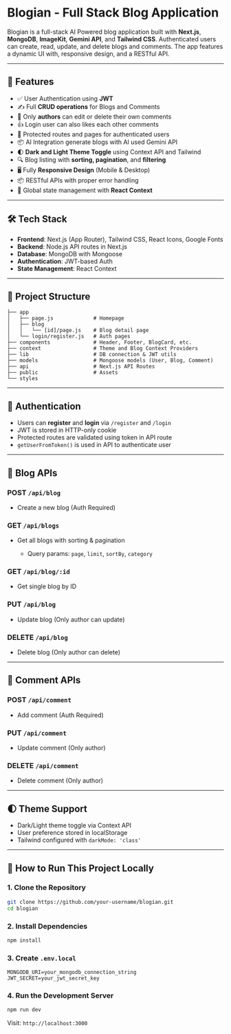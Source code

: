 # Blogian - Full Stack Blog Application

Blogian is a full-stack AI Powered blog application built with **Next.js**, **MongoDB**, **ImageKit**, **Gemini API**, and **Tailwind CSS**. Authenticated users can create, read, update, and delete blogs and comments. The app features a dynamic UI with, responsive design, and a RESTful API.

---

## 🚀 Features

* ✅ User Authentication using **JWT**
* ✍️ Full **CRUD operations** for Blogs and Comments
* 💬 Only **authors** can edit or delete their own comments
* 👍 Login user can also likes each other comments
* 🔐 Protected routes and pages for authenticated users
* 📦 AI Integration generate blogs with AI used Gemini API
* 🌓 **Dark and Light Theme Toggle** using Context API and Tailwind
* 🔍 Blog listing with **sorting, pagination**, and **filtering**
* 🖥️ Fully **Responsive Design** (Mobile & Desktop)
* 📦 RESTful APIs with proper error handling
* 🧠 Global state management with **React Context**

---

## 🛠️ Tech Stack

* **Frontend**: Next.js (App Router), Tailwind CSS, React Icons, Google Fonts
* **Backend**: Node.js API routes in Next.js
* **Database**: MongoDB with Mongoose
* **Authentication**: JWT-based Auth
* **State Management**: React Context

---

## 📁 Project Structure

```
├── app
│   ├── page.js             # Homepage
│   ├── blog
│   │   └── [id]/page.js    # Blog detail page
│   └── login/register.js   # Auth pages
├── components              # Header, Footer, BlogCard, etc.
├── context                 # Theme and Blog Context Providers
├── lib                     # DB connection & JWT utils
├── models                  # Mongoose models (User, Blog, Comment)
├── api                     # Next.js API Routes
├── public                  # Assets
└── styles
```

---

## 🔐 Authentication

* Users can **register** and **login** via `/register` and `/login`
* JWT is stored in HTTP-only cookie
* Protected routes are validated using token in API route
* `getUserFromToken()` is used in API to authenticate user

---

## 📘 Blog APIs

### POST `/api/blog`

* Create a new blog (Auth Required)

### GET `/api/blogs`

* Get all blogs with sorting & pagination

  * Query params: `page`, `limit`, `sortBy`, `category`

### GET `/api/blog/:id`

* Get single blog by ID

### PUT `/api/blog`

* Update blog (Only author can update)

### DELETE `/api/blog`

* Delete blog (Only author can delete)

---

## 💬 Comment APIs

### POST `/api/comment`

* Add comment (Auth Required)

### PUT `/api/comment`

* Update comment (Only author)

### DELETE `/api/comment`

* Delete comment (Only author)

---

## 🌓 Theme Support

* Dark/Light theme toggle via Context API
* User preference stored in localStorage
* Tailwind configured with `darkMode: 'class'`

---

## 🧪 How to Run This Project Locally

### 1. Clone the Repository

```bash
git clone https://github.com/your-username/blogian.git
cd blogian
```

### 2. Install Dependencies

```bash
npm install
```

### 3. Create `.env.local`

```env
MONGODB_URI=your_mongodb_connection_string
JWT_SECRET=your_jwt_secret_key
```

### 4. Run the Development Server

```bash
npm run dev
```

Visit: `http://localhost:3000`


